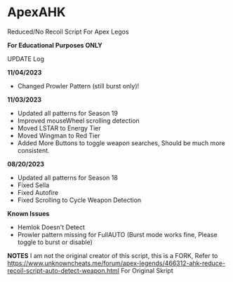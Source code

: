 # ApexAHK
Reduced/No Recoil Script For Apex Legos

**For Educational Purposes ONLY**

UPDATE Log

**11/04/2023**
- Changed Prowler Pattern (still burst only)!

**11/03/2023**
- Updated all patterns for Season 19
- Improved mouseWheel scrolling detection
- Moved LSTAR to Energy Tier
- Moved Wingman to Red Tier
- Added More Buttons to toggle weapon searches, Should be much more consistent.

**08/20/2023**
- Updated all patterns for Season 18
- Fixed Sella
- Fixed Autofire
- Fixed Scrolling to Cycle Weapon Detection   


**Known Issues**
- Hemlok Doesn't Detect
- Prowler pattern missing for FullAUTO (Burst mode works fine, Please toggle to burst or disable)

**NOTES**
I am not the original creator of this script, this is a FORK, 
Refer to https://www.unknowncheats.me/forum/apex-legends/466312-ahk-reduce-recoil-script-auto-detect-weapon.html 
For Original Skript
